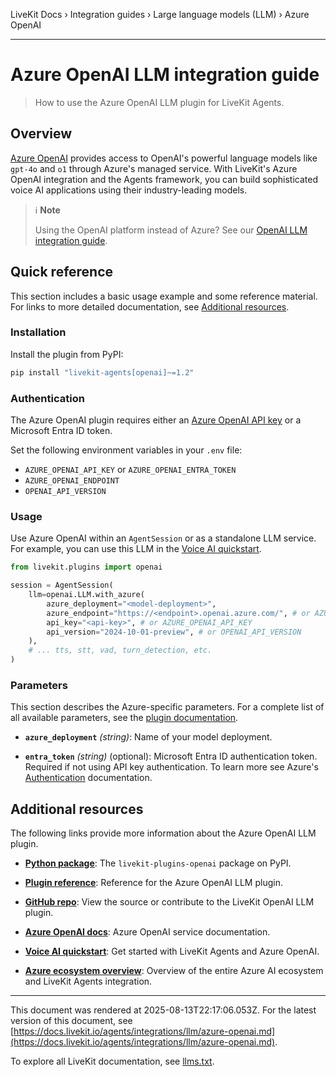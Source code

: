 LiveKit Docs › Integration guides › Large language models (LLM) › Azure OpenAI

---

# Azure OpenAI LLM integration guide

> How to use the Azure OpenAI LLM plugin for LiveKit Agents.

## Overview

[Azure OpenAI](https://azure.microsoft.com/en-us/products/ai-services/openai-service) provides access to OpenAI's powerful language models like `gpt-4o` and `o1` through Azure's managed service. With LiveKit's Azure OpenAI integration and the Agents framework, you can build sophisticated voice AI applications using their industry-leading models.

> ℹ️ **Note**
> 
> Using the OpenAI platform instead of Azure? See our [OpenAI LLM integration guide](https://docs.livekit.io/agents/integrations/llm/openai.md).

## Quick reference

This section includes a basic usage example and some reference material. For links to more detailed documentation, see [Additional resources](#additional-resources).

### Installation

Install the plugin from PyPI:

```bash
pip install "livekit-agents[openai]~=1.2"

```

### Authentication

The Azure OpenAI plugin requires either an [Azure OpenAI API key](https://learn.microsoft.com/en-us/azure/ai-services/openai/how-to/create-resource) or a Microsoft Entra ID token.

Set the following environment variables in your `.env` file:

- `AZURE_OPENAI_API_KEY` or `AZURE_OPENAI_ENTRA_TOKEN`
- `AZURE_OPENAI_ENDPOINT`
- `OPENAI_API_VERSION`

### Usage

Use Azure OpenAI within an `AgentSession` or as a standalone LLM service. For example, you can use this LLM in the [Voice AI quickstart](https://docs.livekit.io/agents/start/voice-ai.md).

```python
from livekit.plugins import openai

session = AgentSession(
    llm=openai.LLM.with_azure(
        azure_deployment="<model-deployment>",
        azure_endpoint="https://<endpoint>.openai.azure.com/", # or AZURE_OPENAI_ENDPOINT
        api_key="<api-key>", # or AZURE_OPENAI_API_KEY
        api_version="2024-10-01-preview", # or OPENAI_API_VERSION
    ),
    # ... tts, stt, vad, turn_detection, etc.
)

```

### Parameters

This section describes the Azure-specific parameters. For a complete list of all available parameters, see the [plugin documentation](https://docs.livekit.io/reference/python/v1/livekit/plugins/openai/index.html.md#livekit.plugins.openai.LLM.with_azure).

- **`azure_deployment`** _(string)_: Name of your model deployment.

- **`entra_token`** _(string)_ (optional): Microsoft Entra ID authentication token. Required if not using API key authentication. To learn more see Azure's [Authentication](https://learn.microsoft.com/en-us/azure/ai-services/openai/realtime-audio-reference#authentication) documentation.

## Additional resources

The following links provide more information about the Azure OpenAI LLM plugin.

- **[Python package](https://pypi.org/project/livekit-plugins-openai/)**: The `livekit-plugins-openai` package on PyPI.

- **[Plugin reference](https://docs.livekit.io/reference/python/v1/livekit/plugins/openai/index.html.md#livekit.plugins.openai.LLM.with_azure)**: Reference for the Azure OpenAI LLM plugin.

- **[GitHub repo](https://github.com/livekit/agents/tree/main/livekit-plugins/livekit-plugins-openai)**: View the source or contribute to the LiveKit OpenAI LLM plugin.

- **[Azure OpenAI docs](https://learn.microsoft.com/en-us/azure/ai-services/openai/)**: Azure OpenAI service documentation.

- **[Voice AI quickstart](https://docs.livekit.io/agents/start/voice-ai.md)**: Get started with LiveKit Agents and Azure OpenAI.

- **[Azure ecosystem overview](https://docs.livekit.io/agents/integrations/azure.md)**: Overview of the entire Azure AI ecosystem and LiveKit Agents integration.

---

This document was rendered at 2025-08-13T22:17:06.053Z.
For the latest version of this document, see [https://docs.livekit.io/agents/integrations/llm/azure-openai.md](https://docs.livekit.io/agents/integrations/llm/azure-openai.md).

To explore all LiveKit documentation, see [llms.txt](https://docs.livekit.io/llms.txt).